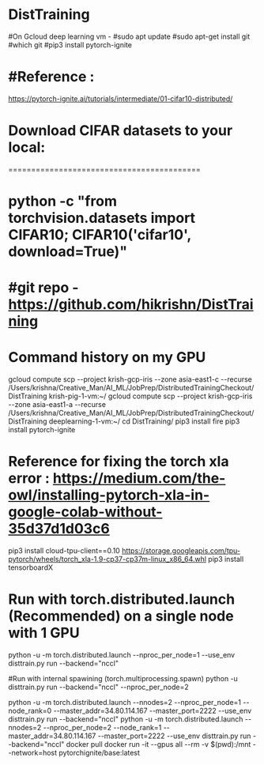 # DistTraining
#On Gcloud deep learning vm -
#sudo apt update
#sudo apt-get install git
#which git
#pip3 install pytorch-ignite

#Reference : 
============
https://pytorch-ignite.ai/tutorials/intermediate/01-cifar10-distributed/

# Download CIFAR datasets to your local:
==========================================
# python -c "from torchvision.datasets import CIFAR10; CIFAR10('cifar10', download=True)"   

#git repo - https://github.com/hikrishn/DistTraining 
==================================================
Command history on my GPU
==========================
gcloud compute scp --project krish-gcp-iris --zone asia-east1-c --recurse /Users/krishna/Creative_Man/AI_ML/JobPrep/DistributedTrainingCheckout/DistTraining krish-pig-1-vm:~/
gcloud compute scp --project krish-gcp-iris --zone asia-east1-a --recurse /Users/krishna/Creative_Man/AI_ML/JobPrep/DistributedTrainingCheckout/DistTraining deeplearning-1-vm:~/
cd DistTraining/
pip3 install fire
pip3 install pytorch-ignite
# Reference for fixing the torch xla error : https://medium.com/the-owl/installing-pytorch-xla-in-google-colab-without-35d37d1d03c6
pip3 install cloud-tpu-client==0.10 https://storage.googleapis.com/tpu-pytorch/wheels/torch_xla-1.9-cp37-cp37m-linux_x86_64.whl
pip3 install tensorboardX
# Run with torch.distributed.launch (Recommended) on a single node with 1 GPU
python -u -m torch.distributed.launch --nproc_per_node=1 --use_env disttrain.py run --backend="nccl"

#Run with internal spawining (torch.multiprocessing.spawn)
python -u disttrain.py run --backend="nccl" --nproc_per_node=2

python -u -m torch.distributed.launch --nnodes=2 --nproc_per_node=1 --node_rank=0 --master_addr=34.80.114.167 --master_port=2222 --use_env disttrain.py run --backend="nccl"
python -u -m torch.distributed.launch --nnodes=2 --nproc_per_node=2 --node_rank=1 --master_addr=34.80.114.167 --master_port=2222 --use_env disttrain.py run --backend="nccl"
docker pull 
docker run -it --gpus all --rm -v $(pwd):/mnt --network=host pytorchignite/base:latest